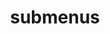 ---
layout: page
title: submenus
importance: 5
nav: false
dropdown: true
children: 
    - title: publications
      permalink: /publications/
    - title: divider
    - title: projects
      permalink: /projects/
---